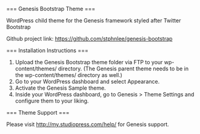 === Genesis Bootstrap Theme ===

WordPress child theme for the Genesis framework styled after Twitter Bootstrap


Github project link: https://github.com/stphnlee/genesis-bootstrap


=== Installation Instructions ===

1. Upload the Genesis Bootstrap theme folder via FTP to your wp-content/themes/ directory. (The Genesis parent theme needs to be in the wp-content/themes/ directory as well.)
2. Go to your WordPress dashboard and select Appearance.
3. Activate the Genesis Sample theme.
4. Inside your WordPress dashboard, go to Genesis > Theme Settings and configure them to your liking.


=== Theme Support ===

Please visit http://my.studiopress.com/help/ for Genesis support.
